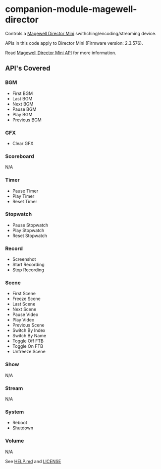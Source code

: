 # companion-module-magewell-director

Controls a [Magewell Director Mini](https://www.magewell.com/director-mini) swithching/encoding/streaming device.

APIs in this code apply to Director Mini (Firmware version: 2.3.576).

Read [Magewell Director Mini API](https://www.magewell.com/api-docs/director-mini-api/) for more information.

## API's Covered

### BGM

- First BGM
- Last BGM
- Next BGM
- Pause BGM
- Play BGM
- Previous BGM

### GFX

- Clear GFX

### Scoreboard

N/A

### Timer

- Pause Timer
- Play Timer
- Reset Timer

### Stopwatch

- Pause Stopwatch
- Play Stopwatch
- Reset Stopwatch

### Record

- Screenshot
- Start Recording
- Stop Recording

### Scene

- First Scene
- Freeze Scene
- Last Scene
- Next Scene
- Pause Video
- Play Video
- Previous Scene
- Switch By Index
- Switch By Name
- Toggle Off FTB
- Toggle On FTB
- Unfreeze Scene

### Show

N/A

### Stream

N/A

### System

- Reboot
- Shutdown

### Volume

N/A

See [HELP.md](./companion/HELP.md) and [LICENSE](./LICENSE)
